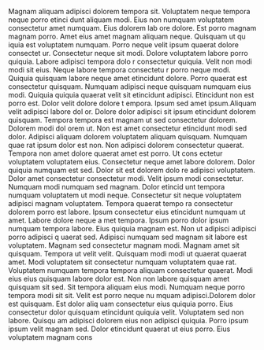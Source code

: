 Magnam aliquam adipisci dolorem tempora sit. Voluptatem neque tempora neque porro etinci
dunt aliquam modi. Eius non numquam voluptatem consectetur amet numquam. Eius dolorem lab
ore dolore. Est porro magnam magnam porro. Amet eius amet magnam aliquam neque. Quisquam ut qu
iquia est voluptatem numquam. Porro neque velit ipsum quaerat dolore consectet
ur. Consectetur neque sit modi.  Dolore voluptatem labore porro quiquia. Labore adipisci tempora dolo
r consectetur quiquia. Velit non modi modi sit eius. Neque labore tempora consectetu
r porro neque modi. Quiquia quisquam labore neque amet etincidunt dolore. Porro quaerat est consectetur quisquam.  Numquam adipisci neque quisquam
 numquam eius modi. Quiquia quiquia quaerat velit sit etincidunt adipisci. Etincidunt non est porro est. Dolor velit dolore dolore t
empora. Ipsum sed amet ipsum.Aliquam velit adipisci labore dol
or. Dolore dolor adipisci sit ipsum etincidunt dolorem quisquam. Tempora tempora est magnam ut sed consectetur dolorem. Dolorem modi dol
orem ut. Non est amet consectetur etincidunt modi sed dolor.  Adipisci aliquam dolorem voluptatem aliquam quisquam. Numquam quae
rat ipsum dolor est non. Non adipisci dolorem consectetur quaerat. Tempora non amet dolore quaerat amet est porro. Ut cons
ectetur voluptatem voluptatem eius. Consectetur neque amet labore dolorem. Dolor quiquia numquam est sed. Dolor sit est dolorem dolo
re adipisci voluptatem. Dolor amet consectetur consectetur modi.  Velit ipsum modi consectetur. Numquam modi numquam sed magnam. Dolor etincid
unt tempora numquam voluptatem ut modi neque. Consectetur sit neque voluptatem adipisci magnam voluptatem. Tempora quaerat tempo
ra consectetur dolorem porro est labore. Ipsum consectetur eius etincidunt numquam ut amet. Labore dolore neque a
met tempora.  Ipsum porro dolor ipsum numquam tempora labore. Eius quiquia magnam est. Non ut adipisci adipisci porro adipisci q
uaerat sed. Adipisci numquam sed magnam sit labore est voluptatem. Magnam sed consectetur magnam modi. Magnam amet sit quisquam. Tempora ut
 velit velit. Quisquam modi modi ut quaerat quaerat amet. Modi voluptatem sit consectetur numquam voluptatem quae
rat.  Voluptatem numquam tempora tempora aliquam consectetur quaerat. Modi eius eius quisquam labore dolor est. Non non
 labore quisquam amet quisquam sit sed. Sit tempora aliquam eius modi. Numquam neque porro tempora modi sit sit. Velit est porro neque nu
mquam adipisci.Dolorem dolor est quisquam. Est dolor aliq
uam consectetur eius quiquia porro. Eius consectetur dolor quisquam etincidunt quiquia velit. Voluptatem sed non labore. Quisqu
am adipisci dolorem eius non adipisci quiquia. Porro ipsum ipsum velit magnam sed. Dolor etincidunt quaerat ut eius porro.  Eius voluptatem magnam cons
